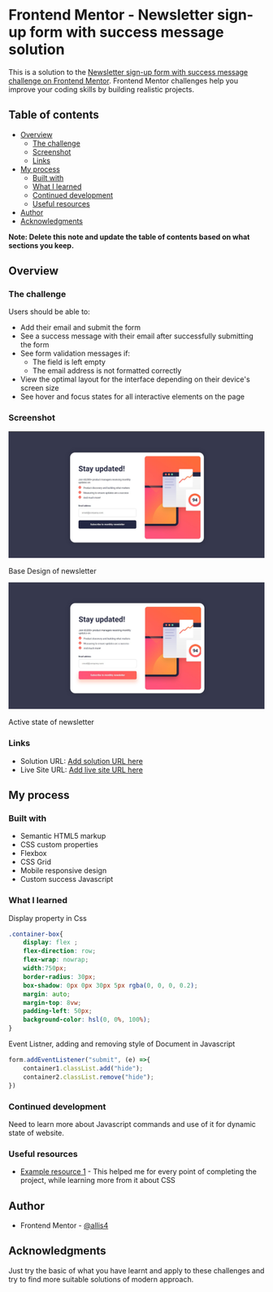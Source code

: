 # Frontend Mentor - Newsletter sign-up form with success message solution

This is a solution to the [Newsletter sign-up form with success message challenge on Frontend Mentor](https://www.frontendmentor.io/challenges/newsletter-signup-form-with-success-message-3FC1AZbNrv). Frontend Mentor challenges help you improve your coding skills by building realistic projects. 

## Table of contents

- [Overview](#overview)
  - [The challenge](#the-challenge)
  - [Screenshot](#screenshot)
  - [Links](#links)
- [My process](#my-process)
  - [Built with](#built-with)
  - [What I learned](#what-i-learned)
  - [Continued development](#continued-development)
  - [Useful resources](#useful-resources)
- [Author](#author)
- [Acknowledgments](#acknowledgments)

**Note: Delete this note and update the table of contents based on what sections you keep.**

## Overview

### The challenge

Users should be able to:

- Add their email and submit the form
- See a success message with their email after successfully submitting the form
- See form validation messages if:
  - The field is left empty
  - The email address is not formatted correctly
- View the optimal layout for the interface depending on their device's screen size
- See hover and focus states for all interactive elements on the page

### Screenshot

![](./FEM_Newsletter_base.jpg)

Base Design of newsletter

![](./FEM_Newsletter_active.jpg)

Active state of newsletter

### Links

- Solution URL: [Add solution URL here](https://github.com/allis4/FrontEndMentorChallenges/tree/main/qr-code-component-main)
- Live Site URL: [Add live site URL here](https://fem-newsletter-challenge.netlify.app/)

## My process

### Built with

- Semantic HTML5 markup
- CSS custom properties
- Flexbox
- CSS Grid
- Mobile responsive design
- Custom success Javascript

### What I learned

Display property in Css


```css
.container-box{
    display: flex ;
    flex-direction: row;
    flex-wrap: nowrap;
    width:750px;
    border-radius: 30px;
    box-shadow: 0px 0px 30px 5px rgba(0, 0, 0, 0.2);
    margin: auto;
    margin-top: 8vw;
    padding-left: 50px;
    background-color: hsl(0, 0%, 100%);
}
```
Event Listner, adding and removing style of Document in Javascript

```js
form.addEventListener("submit", (e) =>{
    container1.classList.add("hide");
    container2.classList.remove("hide");
})
```


### Continued development

Need to learn more about Javascript commands and use of it for dynamic state of website.

### Useful resources

- [Example resource 1](https://www.w3schools.com/css/default.asp) - This helped me for every point of completing the project, while learning more from it about CSS


## Author
- Frontend Mentor - [@allis4](https://www.frontendmentor.io/profile/allis4)


## Acknowledgments

Just try the basic of what you have learnt and apply to these challenges and try to find more suitable solutions of modern approach.
